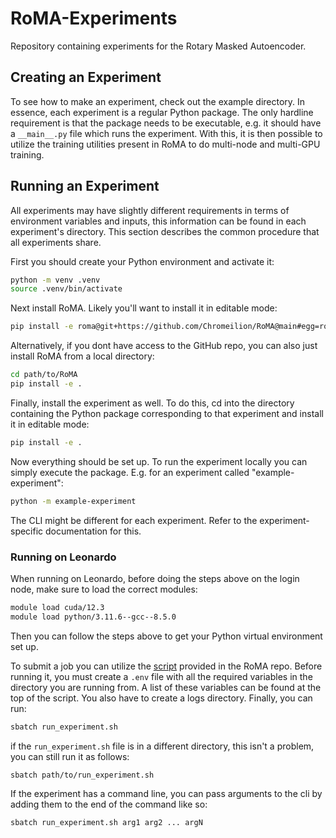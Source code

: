 # RoMA-Experiments
Repository containing experiments for the Rotary Masked Autoencoder.

## Creating an Experiment

To see how to make an experiment, check out the example directory. 
In essence, each experiment is a regular Python package.
The only hardline requirement is that the package needs to be executable, e.g. 
it should have a ```__main__.py``` file which runs the experiment.
With this, it is then possible to utilize the training utilities present in 
RoMA to do multi-node and multi-GPU training.

## Running an Experiment

All experiments may have slightly different requirements in terms of 
environment variables and inputs, this information can be found in each 
experiment's directory.
This section describes the common procedure that all experiments share.

First you should create your Python environment and activate it:

```bash
python -m venv .venv
source .venv/bin/activate
```

Next install RoMA. Likely you'll want to install it in editable mode:

```bash
pip install -e roma@git+https://github.com/Chromeilion/RoMA@main#egg=roma
```

Alternatively, if you dont have access to the GitHub repo, you can also just  
install RoMA from a local directory:

```bash
cd path/to/RoMA
pip install -e .
```

Finally, install the experiment as well.
To do this, cd into the directory containing the Python package corresponding 
to that experiment and install it in editable mode:

```bash
pip install -e .
```
Now everything should be set up. 
To run the experiment locally you can simply execute the package.
E.g. for an experiment called "example-experiment":

```bash
python -m example-experiment
```

The CLI might be different for each experiment. Refer to the experiment-specific 
documentation for this.

### Running on Leonardo

When running on Leonardo, before doing the steps above on the login node,
make sure to load the correct modules:

```bash
module load cuda/12.3
module load python/3.11.6--gcc--8.5.0
```

Then you can follow the steps above to get your Python virtual environment set up. 

To  submit a job you can utilize the [script](https://github.com/Chromeilion/RoMA/blob/main/scripts/run_experiment.sh) 
provided in the RoMA repo. Before running it, you must create 
a ```.env``` file with all the required variables in the directory you 
are running from. A list of these variables can be found at the top of 
the script. You also have to create a logs directory. Finally, you can run:

```bash
sbatch run_experiment.sh
```

if the ``run_experiment.sh`` file is in a different directory, this isn't a 
problem, you can still run it as follows:

```bash
sbatch path/to/run_experiment.sh
```

If the experiment has a command line, you can pass arguments to the cli by 
adding them to the end of the command like so:

```bash
sbatch run_experiment.sh arg1 arg2 ... argN
```


